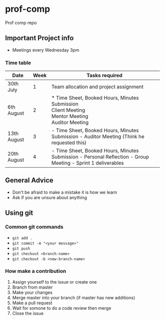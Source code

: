 # prof-comp
Prof comp repo

## Important Project info
* Meetings every Wednesday 3pm 
### Time table
| Date        | Week | Tasks required                                                                                               |
|-------------|------|--------------------------------------------------------------------------------------------------------------|
| 30th July   | 1    | Team allocation and project assignment                                                                     |
| 6th August  | 2    | * Time Sheet, Booked Hours, Minutes Submission </br> Client Meeting </br> Mentor Meeting </br> Auditor Meeting           |
| 13th August | 3    | - Time Sheet, Booked Hours, Minutes Submission - Auditor Meeting (Think he requested this)                   |
| 20th August | 4    | - Time Sheet, Booked Hours, Minutes Submission - Personal Reflection - Group Meeting - Sprint 1 deliverables |

## General Advice
* Don't be afraid to make a mistake it is how we learn
* Ask if you are unsure about anything

## Using git
### Common git commands
* `git add .`
* `git commit -m "<your message>"`
* `git push`
* `git checkout <branch-name>`
* `git checkout -b <new-branch-name>`
### How make a contribution
1. Assign yourself to the issue or create one
2. Branch from master
3. Make your changes
4. Merge master into your branch (if master has new additions)
5. Make a pull request
6. Wait for somone to do a code review then merge
7. Close the issue
